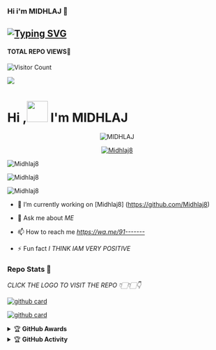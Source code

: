 ### Hi i'm MIDHLAJ 👋

## [![Typing SVG](https://readme-typing-svg.herokuapp.com?font=Lemon+milk&color=F7000&lines=Hi...++im+RIBINZX;Welcome+to+my+profile;full+stack+developer)](https://git.io/typing-svg)
#### TOTAL REPO VIEWS📍
![Visitor Count](https://profile-counter.glitch.me/Midhlaj8/count.svg)

<img src=https://i.ibb.co/5WL2Y8j/photo-2022-09-16-09-17-48.jpg>

# Hi ,<a href="Hey"><img src="https://raw.githubusercontent.com/TOXIC-DEVIL/TOXIC-DEVIL/TOXIC-DEVIL-OFFICIAL/media/Hi.gif" width="48px"></a> I'm MIDHLAJ&nbsp;



<p align="center"> <img src="https://komarev.com/ghpvc/?username=Midhlaj8&label=Profile%20views&color=0e75b6&style=flat" alt="MIDHLAJ" /> </p>


<p align="center"> <a href="https://github.com/ryo-ma/github-profile-trophy"><img src="https://github-profile-trophy.vercel.app/?username=Midhlaj8" alt="Midhlaj8" /></a> </p>

<p align="center">
<p><img align="center" src="https://github-readme-stats.vercel.app/api/top-langs?username=Midhlaj8&show_icons=true&theme=dark&locale=en&layout=compact" alt="Midhlaj8" /></p>

<p align="center">
<p><img align="center" src="https://github-readme-stats.vercel.app/api?username=Midhlaj8&show_icons=true&theme=dark&locale=en" alt="Midhlaj8" /></p>

<p><img align="center" src="https://github-readme-streak-stats.herokuapp.com/?user=Midhlaj8&theme=dark" alt="Midhlaj8" /></p>
</p>

- 🔭 I’m currently working on [Midhlaj8] (https://github.com/Midhlaj8)

- 💬 Ask me about *ME*

- 📫 How to reach me *https://wa.me/91-------*

- ⚡️ Fun fact *I THINK IAM VERY POSITIVE*


### Repo Stats 🔭

*CLICK THE LOGO TO VISIT THE REPO 👇🏻👇🏻👇*


[![github card](https://github-readme-stats.vercel.app/api/pin/?username=Midhlaj8&repo=Midhlaj8&theme=dark)](https://github.com/Midhlaj8)




[![github card](https://github-readme-stats.vercel.app/api/pin/?username=Midhlaj8&repo=Midhlaj8&theme=dark)](https://github.com/Midhlaj8)




<details>
    <summary>&#127942 <b>GitHub Awards</b></summary><br/>

![Github Trophy](https://github-profile-trophy.vercel.app/?username=Midhlaj8)

</details>

<details>
    <summary>&#127942 <b>GitHub Activity</b></summary><br/>

